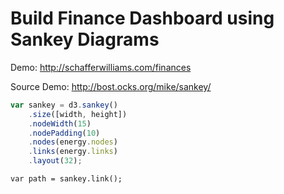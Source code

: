 # Build Finance Dashboard using Sankey Diagrams

Demo: <http://schafferwilliams.com/finances>

Source Demo: <http://bost.ocks.org/mike/sankey/>

```js
var sankey = d3.sankey()
    .size([width, height])
    .nodeWidth(15)
    .nodePadding(10)
    .nodes(energy.nodes)
    .links(energy.links)
    .layout(32);
```

```
var path = sankey.link();
```
